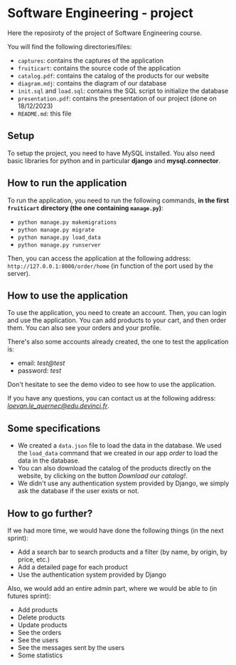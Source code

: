 # Software Engineering - project

Here the reposiroty of the project of Software Engineering course.

You will find the following directories/files:
- `captures`: contains the captures of the application
- `fruiticart`: contains the source code of the application
- `catalog.pdf`: contains the catalog of the products for our website
- `diagram.mdj`: contains the diagram of our database
- `init.sql` and `load.sql`: contains the SQL script to initialize the database
- `presentation.pdf`: contains the presentation of our project (done on 18/12/2023)
- `README.md`: this file

## Setup

To setup the project, you need to have MySQL installed. You also need basic libraries for python and in particular **django** and **mysql.connector**.

## How to run the application

To run the application, you need to run the following commands, **in the first `fruiticart` directory (the one containing `manage.py`)**:
- `python manage.py makemigrations`
- `python manage.py migrate`
- `python manage.py load_data`
- `python manage.py runserver`

Then, you can access the application at the following address: `http://127.0.0.1:8000/order/home` (in function of the port used by the server).

## How to use the application

To use the application, you need to create an account. Then, you can login and use the application. You can add products to your cart, and then order them. You can also see your orders and your profile.

There's also some accounts already created, the one to test the application is:
- email: *test@test*
- password: *test*

Don't hesitate to see the demo video to see how to use the application.

If you have any questions, you can contact us at the following address: *loevan.le_quernec@edu.devinci.fr*.

## Some specifications

- We created a `data.json` file to load the data in the database. We used the `load_data` command that we created in our app *order* to load the data in the database.
- You can also download the catalog of the products directly on the website, by clicking on the button *Download our catalog!*.
- We didn't use any authentication system provided by Django, we simply ask the database if the user exists or not.

## How to go further?

If we had more time, we would have done the following things (in the next sprint):
- Add a search bar to search products and a filter (by name, by origin, by price, etc.)
- Add a detailed page for each product
- Use the authentication system provided by Django

Also, we would add an entire admin part, where we would be able to (in futures sprint):
- Add products
- Delete products
- Update products
- See the orders
- See the users
- See the messages sent by the users
- Some statistics